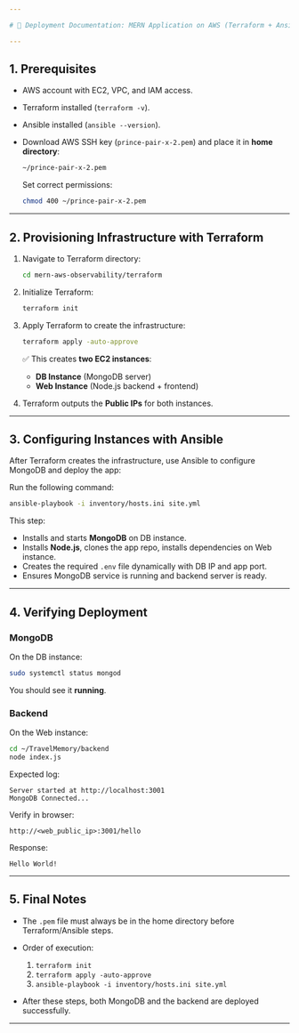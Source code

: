 ```yaml
---

# 📘 Deployment Documentation: MERN Application on AWS (Terraform + Ansible)

---
```


## 1. Prerequisites

* AWS account with EC2, VPC, and IAM access.
* Terraform installed (`terraform -v`).
* Ansible installed (`ansible --version`).
* Download AWS SSH key (`prince-pair-x-2.pem`) and place it in **home directory**:

  ```bash
  ~/prince-pair-x-2.pem
  ```

  Set correct permissions:

  ```bash
  chmod 400 ~/prince-pair-x-2.pem
  ```

---

## 2. Provisioning Infrastructure with Terraform

1. Navigate to Terraform directory:

   ```bash
   cd mern-aws-observability/terraform
   ```

2. Initialize Terraform:

   ```bash
   terraform init
   ```

3. Apply Terraform to create the infrastructure:

   ```bash
   terraform apply -auto-approve
   ```

   ✅ This creates **two EC2 instances**:

   * **DB Instance** (MongoDB server)
   * **Web Instance** (Node.js backend + frontend)

4. Terraform outputs the **Public IPs** for both instances.

---

## 3. Configuring Instances with Ansible

After Terraform creates the infrastructure, use Ansible to configure MongoDB and deploy the app:

Run the following command:

```bash
ansible-playbook -i inventory/hosts.ini site.yml
```

This step:

* Installs and starts **MongoDB** on DB instance.
* Installs **Node.js**, clones the app repo, installs dependencies on Web instance.
* Creates the required `.env` file dynamically with DB IP and app port.
* Ensures MongoDB service is running and backend server is ready.

---

## 4. Verifying Deployment

### MongoDB

On the DB instance:

```bash
sudo systemctl status mongod
```

You should see it **running**.

### Backend

On the Web instance:

```bash
cd ~/TravelMemory/backend
node index.js
```

Expected log:

```
Server started at http://localhost:3001
MongoDB Connected...
```

Verify in browser:

```
http://<web_public_ip>:3001/hello
```

Response:

```
Hello World!
```

---

## 5. Final Notes

* The `.pem` file must always be in the home directory before Terraform/Ansible steps.

* Order of execution:

  1. `terraform init`
  2. `terraform apply -auto-approve`
  3. `ansible-playbook -i inventory/hosts.ini site.yml`

* After these steps, both MongoDB and the backend are deployed successfully.

---

